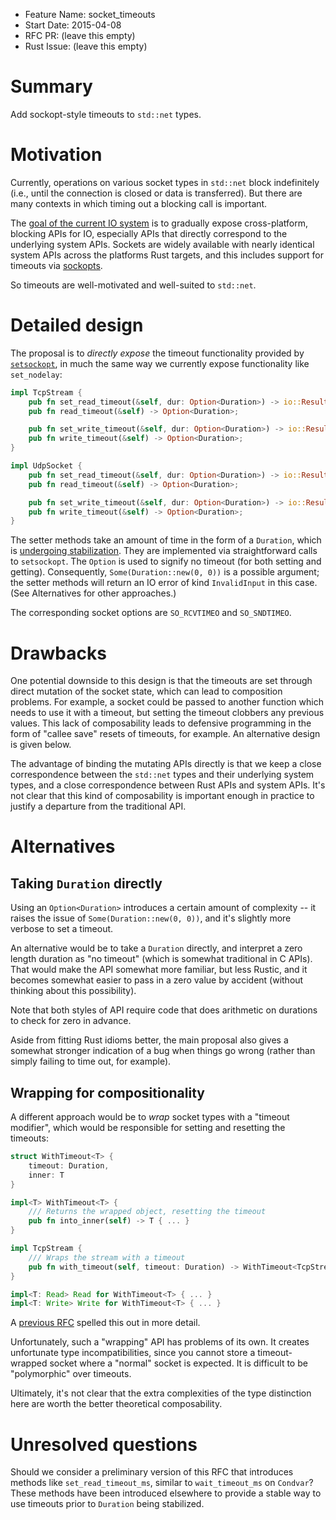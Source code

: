 - Feature Name: socket_timeouts
- Start Date: 2015-04-08
- RFC PR: (leave this empty)
- Rust Issue: (leave this empty)

# Summary

Add sockopt-style timeouts to `std::net` types.

# Motivation

Currently, operations on various socket types in `std::net` block
indefinitely (i.e., until the connection is closed or data is
transferred). But there are many contexts in which timing out a
blocking call is important.

The [goal of the current IO system][io-reform] is to gradually expose
cross-platform, blocking APIs for IO, especially APIs that directly
correspond to the underlying system APIs. Sockets are widely available
with nearly identical system APIs across the platforms Rust targets,
and this includes support for timeouts via [sockopts][sockopt].

So timeouts are well-motivated and well-suited to `std::net`.

# Detailed design

The proposal is to *directly expose* the timeout functionality
provided by [`setsockopt`][sockopt], in much the same way we currently
expose functionality like `set_nodelay`:

```rust
impl TcpStream {
    pub fn set_read_timeout(&self, dur: Option<Duration>) -> io::Result<()> { ... }
    pub fn read_timeout(&self) -> Option<Duration>;

    pub fn set_write_timeout(&self, dur: Option<Duration>) -> io::Result<()> { ... }
    pub fn write_timeout(&self) -> Option<Duration>;
}

impl UdpSocket {
    pub fn set_read_timeout(&self, dur: Option<Duration>) -> io::Result<()> { ... }
    pub fn read_timeout(&self) -> Option<Duration>;

    pub fn set_write_timeout(&self, dur: Option<Duration>) -> io::Result<()> { ... }
    pub fn write_timeout(&self) -> Option<Duration>;
}
```

The setter methods take an amount of time in the form of a `Duration`,
which is [undergoing stabilization][duration-reform]. They are
implemented via straightforward calls to `setsockopt`. The `Option` is
used to signify no timeout (for both setting and
getting). Consequently, `Some(Duration::new(0, 0))` is a possible
argument; the setter methods will return an IO error of kind
`InvalidInput` in this case. (See Alternatives for other approaches.)

The corresponding socket options are `SO_RCVTIMEO` and `SO_SNDTIMEO`.

# Drawbacks

One potential downside to this design is that the timeouts are set
through direct mutation of the socket state, which can lead to
composition problems. For example, a socket could be passed to another
function which needs to use it with a timeout, but setting the timeout
clobbers any previous values. This lack of composability leads to
defensive programming in the form of "callee save" resets of timeouts,
for example. An alternative design is given below.

The advantage of binding the mutating APIs directly is that we keep a
close correspondence between the `std::net` types and their underlying
system types, and a close correspondence between Rust APIs and system
APIs. It's not clear that this kind of composability is important
enough in practice to justify a departure from the traditional API.

# Alternatives

## Taking `Duration` directly

Using an `Option<Duration>` introduces a certain amount of complexity
-- it raises the issue of `Some(Duration::new(0, 0))`, and it's
slightly more verbose to set a timeout.

An alternative would be to take a `Duration` directly, and interpret a
zero length duration as "no timeout" (which is somewhat traditional in
C APIs). That would make the API somewhat more familiar, but less
Rustic, and it becomes somewhat easier to pass in a zero value by
accident (without thinking about this possibility).

Note that both styles of API require code that does arithmetic on
durations to check for zero in advance.

Aside from fitting Rust idioms better, the main proposal also gives a
somewhat stronger indication of a bug when things go wrong (rather
than simply failing to time out, for example).

## Wrapping for compositionality

A different approach would be to *wrap* socket types with a "timeout
modifier", which would be responsible for setting and resetting the
timeouts:

```rust
struct WithTimeout<T> {
    timeout: Duration,
    inner: T
}

impl<T> WithTimeout<T> {
    /// Returns the wrapped object, resetting the timeout
    pub fn into_inner(self) -> T { ... }
}

impl TcpStream {
    /// Wraps the stream with a timeout
    pub fn with_timeout(self, timeout: Duration) -> WithTimeout<TcpStream> { ... }
}

impl<T: Read> Read for WithTimeout<T> { ... }
impl<T: Write> Write for WithTimeout<T> { ... }
```

A [previous RFC][deadlines] spelled this out in more detail.

Unfortunately, such a "wrapping" API has problems of its own. It
creates unfortunate type incompatibilities, since you cannot store a
timeout-wrapped socket where a "normal" socket is expected.  It is
difficult to be "polymorphic" over timeouts.

Ultimately, it's not clear that the extra complexities of the type
distinction here are worth the better theoretical composability.

# Unresolved questions

Should we consider a preliminary version of this RFC that introduces
methods like `set_read_timeout_ms`, similar to `wait_timeout_ms` on
`Condvar`? These methods have been introduced elsewhere to provide a
stable way to use timeouts prior to `Duration` being stabilized.

[io-reform]: https://github.com/rust-lang/rfcs/blob/master/text/0517-io-os-reform.md
[sockopt]: http://pubs.opengroup.org/onlinepubs/009695399/functions/setsockopt.html
[duration-reform]: https://github.com/rust-lang/rfcs/pull/1040
[deadlines]: https://github.com/rust-lang/rfcs/pull/577/
